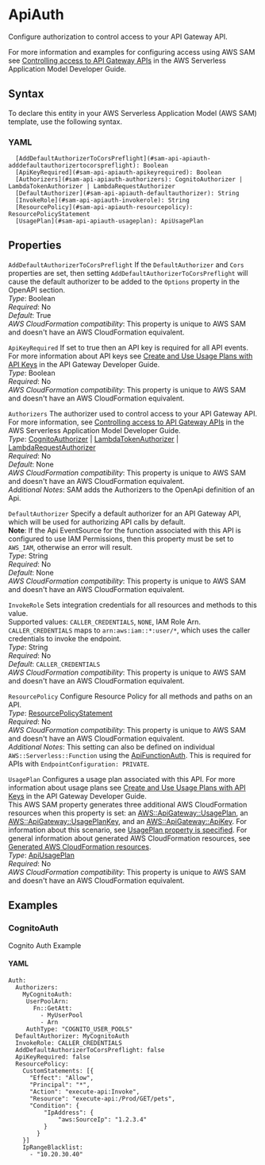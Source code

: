 # ApiAuth<a name="sam-property-api-apiauth"></a>

Configure authorization to control access to your API Gateway API\.

For more information and examples for configuring access using AWS SAM see [Controlling access to API Gateway APIs](serverless-controlling-access-to-apis.md) in the AWS Serverless Application Model Developer Guide\.

## Syntax<a name="sam-property-api-apiauth-syntax"></a>

To declare this entity in your AWS Serverless Application Model \(AWS SAM\) template, use the following syntax\.

### YAML<a name="sam-property-api-apiauth-syntax.yaml"></a>

```
  [AddDefaultAuthorizerToCorsPreflight](#sam-api-apiauth-adddefaultauthorizertocorspreflight): Boolean
  [ApiKeyRequired](#sam-api-apiauth-apikeyrequired): Boolean
  [Authorizers](#sam-api-apiauth-authorizers): CognitoAuthorizer | LambdaTokenAuthorizer | LambdaRequestAuthorizer
  [DefaultAuthorizer](#sam-api-apiauth-defaultauthorizer): String
  [InvokeRole](#sam-api-apiauth-invokerole): String
  [ResourcePolicy](#sam-api-apiauth-resourcepolicy): ResourcePolicyStatement
  [UsagePlan](#sam-api-apiauth-usageplan): ApiUsagePlan
```

## Properties<a name="sam-property-api-apiauth-properties"></a>

 `AddDefaultAuthorizerToCorsPreflight`   <a name="sam-api-apiauth-adddefaultauthorizertocorspreflight"></a>
If the `DefaultAuthorizer` and `Cors` properties are set, then setting `AddDefaultAuthorizerToCorsPreflight` will cause the default authorizer to be added to the `Options` property in the OpenAPI section\.  
*Type*: Boolean  
*Required*: No  
*Default*: True  
*AWS CloudFormation compatibility*: This property is unique to AWS SAM and doesn't have an AWS CloudFormation equivalent\.

 `ApiKeyRequired`   <a name="sam-api-apiauth-apikeyrequired"></a>
If set to true then an API key is required for all API events\. For more information about API keys see [Create and Use Usage Plans with API Keys](https://docs.aws.amazon.com/apigateway/latest/developerguide/api-gateway-api-usage-plans.html) in the API Gateway Developer Guide\.  
*Type*: Boolean  
*Required*: No  
*AWS CloudFormation compatibility*: This property is unique to AWS SAM and doesn't have an AWS CloudFormation equivalent\.

 `Authorizers`   <a name="sam-api-apiauth-authorizers"></a>
The authorizer used to control access to your API Gateway API\.  
For more information, see [Controlling access to API Gateway APIs](serverless-controlling-access-to-apis.md) in the AWS Serverless Application Model Developer Guide\.  
*Type*: [CognitoAuthorizer](sam-property-api-cognitoauthorizer.md) \| [LambdaTokenAuthorizer](sam-property-api-lambdatokenauthorizer.md) \| [LambdaRequestAuthorizer](sam-property-api-lambdarequestauthorizer.md)  
*Required*: No  
*Default*: None  
*AWS CloudFormation compatibility*: This property is unique to AWS SAM and doesn't have an AWS CloudFormation equivalent\.  
*Additional Notes*: SAM adds the Authorizers to the OpenApi definition of an Api\.

 `DefaultAuthorizer`   <a name="sam-api-apiauth-defaultauthorizer"></a>
Specify a default authorizer for an API Gateway API, which will be used for authorizing API calls by default\.  
**Note**: If the Api EventSource for the function associated with this API is configured to use IAM Permissions, then this property must be set to `AWS_IAM`, otherwise an error will result\.  
*Type*: String  
*Required*: No  
*Default*: None  
*AWS CloudFormation compatibility*: This property is unique to AWS SAM and doesn't have an AWS CloudFormation equivalent\.

 `InvokeRole`   <a name="sam-api-apiauth-invokerole"></a>
Sets integration credentials for all resources and methods to this value\.  
Supported values: `CALLER_CREDENTIALS`, `NONE`, IAM Role Arn\.  
`CALLER_CREDENTIALS` maps to `arn:aws:iam::*:user/*`, which uses the caller credentials to invoke the endpoint\.  
*Type*: String  
*Required*: No  
*Default*: `CALLER_CREDENTIALS`   
*AWS CloudFormation compatibility*: This property is unique to AWS SAM and doesn't have an AWS CloudFormation equivalent\.

 `ResourcePolicy`   <a name="sam-api-apiauth-resourcepolicy"></a>
Configure Resource Policy for all methods and paths on an API\.  
*Type*: [ResourcePolicyStatement](sam-property-api-resourcepolicystatement.md)  
*Required*: No  
*AWS CloudFormation compatibility*: This property is unique to AWS SAM and doesn't have an AWS CloudFormation equivalent\.  
*Additional Notes*: This setting can also be defined on individual `AWS::Serverless::Function` using the [ApiFunctionAuth](sam-property-function-apifunctionauth.md)\. This is required for APIs with `EndpointConfiguration: PRIVATE`\.

 `UsagePlan`   <a name="sam-api-apiauth-usageplan"></a>
Configures a usage plan associated with this API\. For more information about usage plans see [Create and Use Usage Plans with API Keys](https://docs.aws.amazon.com/apigateway/latest/developerguide/api-gateway-api-usage-plans.html) in the API Gateway Developer Guide\.  
This AWS SAM property generates three additional AWS CloudFormation resources when this property is set: an [AWS::ApiGateway::UsagePlan](https://docs.aws.amazon.com/AWSCloudFormation/latest/UserGuide/aws-resource-apigateway-usageplan.html), an [AWS::ApiGateway::UsagePlanKey](https://docs.aws.amazon.com/AWSCloudFormation/latest/UserGuide/aws-resource-apigateway-usageplankey.html), and an [AWS::ApiGateway::ApiKey](https://docs.aws.amazon.com/AWSCloudFormation/latest/UserGuide/aws-resource-apigateway-apikey.html)\. For information about this scenario, see [UsagePlan property is specified](sam-specification-generated-resources-api.md#sam-specification-generated-resources-api-usage-plan)\. For general information about generated AWS CloudFormation resources, see [Generated AWS CloudFormation resources](sam-specification-generated-resources.md)\.  
*Type*: [ApiUsagePlan](sam-property-api-apiusageplan.md)  
*Required*: No  
*AWS CloudFormation compatibility*: This property is unique to AWS SAM and doesn't have an AWS CloudFormation equivalent\.

## Examples<a name="sam-property-api-apiauth--examples"></a>

### CognitoAuth<a name="sam-property-api-apiauth--examples--cognitoauth"></a>

Cognito Auth Example

#### YAML<a name="sam-property-api-apiauth--examples--cognitoauth--yaml"></a>

```
Auth:
  Authorizers:
    MyCognitoAuth:
     UserPoolArn:
       Fn::GetAtt:
         - MyUserPool
         - Arn
     AuthType: "COGNITO_USER_POOLS"
  DefaultAuthorizer: MyCognitoAuth
  InvokeRole: CALLER_CREDENTIALS
  AddDefaultAuthorizerToCorsPreflight: false
  ApiKeyRequired: false
  ResourcePolicy:
    CustomStatements: [{
      "Effect": "Allow",
      "Principal": "*",
      "Action": "execute-api:Invoke",
      "Resource": "execute-api:/Prod/GET/pets",
      "Condition": {
          "IpAddress": {
              "aws:SourceIp": "1.2.3.4"
          }
        }
    }]
    IpRangeBlacklist:
      - "10.20.30.40"
```
